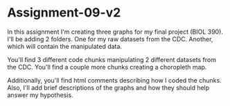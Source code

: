 # Assignment-09-v2
 In this assignment I'm creating three graphs for my final project (BIOL 390). I'll be adding 2 folders. One for my raw datasets from the CDC. Another, which will contain the manipulated data.
 
 You'll find 3 different code chunks manipulating 2 different datasets from the CDC. You'll find a couple more chunks creating a choropleth map. 
 
 Additionally, you'll find html comments describing how I coded the chunks. Also, I'll add brief descriptions of the graphs and how they should help answer my hypothesis. 